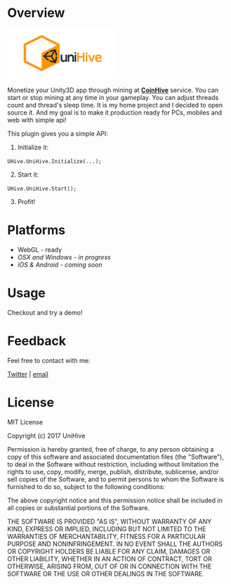 # Overview
<img src="https://raw.githubusercontent.com/afrokick/unihive/master/unihive_logo.png" alt="UniHive logo" width="50%">

Monetize your Unity3D app through mining at <a href="https://coinhive.com"><strong>CoinHive</strong></a> service. You can start or stop mining at any time in your gameplay. You can adjust threads count and  thread's sleep time. It is my home project and I decided to open source it. And my goal is to make it production ready for PCs, mobiles and web with simple api!


This plugin gives you a simple API:

1) Initialize it:

<code>UHive.UniHive.Initialize(...);</code>

2) Start it:

<code>UHive.UniHive.Start();</code>

3) Profit!

# Platforms

* WebGL - ready
* <i>OSX and Windows - in progress</i>
* <i>iOS & Android - coming soon</i>

# Usage

Checkout and try a demo!

# Feedback

Feel free to contact with me:

<a href="https://twitter.com/afrokick">Twitter</a> | <a href="mailto:devbyru@gmail.com">email</a>

# License

MIT License

Copyright (c) 2017 UniHive

Permission is hereby granted, free of charge, to any person obtaining a copy
of this software and associated documentation files (the "Software"), to deal
in the Software without restriction, including without limitation the rights
to use, copy, modify, merge, publish, distribute, sublicense, and/or sell
copies of the Software, and to permit persons to whom the Software is
furnished to do so, subject to the following conditions:

The above copyright notice and this permission notice shall be included in all
copies or substantial portions of the Software.

THE SOFTWARE IS PROVIDED "AS IS", WITHOUT WARRANTY OF ANY KIND, EXPRESS OR
IMPLIED, INCLUDING BUT NOT LIMITED TO THE WARRANTIES OF MERCHANTABILITY,
FITNESS FOR A PARTICULAR PURPOSE AND NONINFRINGEMENT. IN NO EVENT SHALL THE
AUTHORS OR COPYRIGHT HOLDERS BE LIABLE FOR ANY CLAIM, DAMAGES OR OTHER
LIABILITY, WHETHER IN AN ACTION OF CONTRACT, TORT OR OTHERWISE, ARISING FROM,
OUT OF OR IN CONNECTION WITH THE SOFTWARE OR THE USE OR OTHER DEALINGS IN THE
SOFTWARE.

